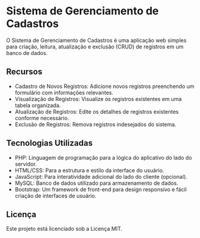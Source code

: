 <!DOCTYPE html>
<html lang="pt-br">
<head>
  <meta charset="UTF-8">
  <meta name="viewport" content="width=device-width, initial-scale=1.0">
  <title>Sistema de Gerenciamento de Cadastros</title>
</head>
<body>
  <h1>Sistema de Gerenciamento de Cadastros</h1>
  <p>O Sistema de Gerenciamento de Cadastros é uma aplicação web simples para criação, leitura, atualização e exclusão (CRUD) de registros em um banco de dados.</p>

  <h2>Recursos</h2>
  <ul>
    <li>Cadastro de Novos Registros: Adicione novos registros preenchendo um formulário com informações relevantes.</li>
    <li>Visualização de Registros: Visualize os registros existentes em uma tabela organizada.</li>
    <li>Atualização de Registros: Edite os detalhes de registros existentes conforme necessário.</li>
    <li>Exclusão de Registros: Remova registros indesejados do sistema.</li>
  </ul>

  <h2>Tecnologias Utilizadas</h2>
  <ul>
    <li>PHP: Linguagem de programação para a lógica do aplicativo do lado do servidor.</li>
    <li>HTML/CSS: Para a estrutura e estilo da interface do usuário.</li>
    <li>JavaScript: Para interatividade adicional do lado do cliente (opcional).</li>
    <li>MySQL: Banco de dados utilizado para armazenamento de dados.</li>
    <li>Bootstrap: Um framework de front-end para design responsivo e fácil criação de interfaces de usuário.</li>
  </ul>

  <h2>Licença</h2>
  <p>Este projeto está licenciado sob a Licença MIT.</p>
</body>
</html>
